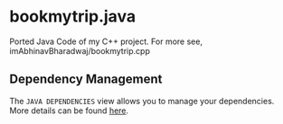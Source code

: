 # bookmytrip.java
Ported Java Code of my C++ project. For more see, imAbhinavBharadwaj/bookmytrip.cpp

## Dependency Management

The `JAVA DEPENDENCIES` view allows you to manage your dependencies. More details can be found [here](https://github.com/microsoft/vscode-java-pack/blob/master/release-notes/v0.9.0.md#work-with-jar-files-directly).
